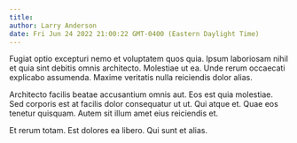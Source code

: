 ```yaml
---
title: 
author: Larry Anderson
date: Fri Jun 24 2022 21:00:22 GMT-0400 (Eastern Daylight Time)
---
```

Fugiat optio excepturi nemo et voluptatem quos quia. Ipsum laboriosam nihil et quia sint debitis omnis architecto. Molestiae ut ea. Unde rerum occaecati explicabo assumenda. Maxime veritatis nulla reiciendis dolor alias.

 Architecto facilis beatae accusantium omnis aut. Eos est quia molestiae. Sed corporis est at facilis dolor consequatur ut ut. Qui atque et. Quae eos tenetur quisquam. Autem sit illum amet eius reiciendis et.

 Et rerum totam. Est dolores ea libero. Qui sunt et alias.